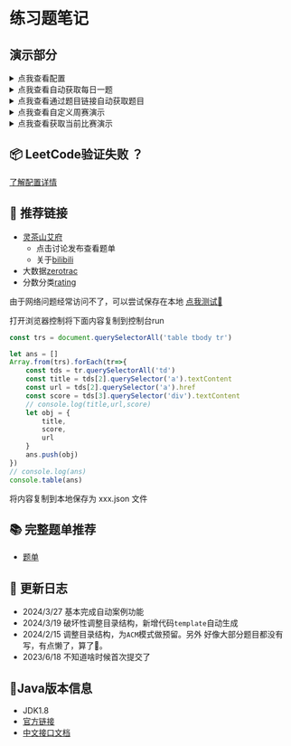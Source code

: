 # 练习题笔记



## 演示部分

<details>
  <summary>点我查看配置</summary>
  <img src="https://i.postimg.cc/Wz54xx2W/config.png" alt="config"/>
</details>



<details>
  <summary>点我查看自动获取每日一题</summary>
  <img src="https://i.postimg.cc/Gt7p6vXk/auto-next.gif" alt="每日一题演示"/>
</details>



<details>
  <summary>点我查看通过题目链接自动获取题目</summary>
  <img src="https://i.postimg.cc/KYQ9Mzj1/custom-problems.gif" alt="自定义题目"/>
</details>


<details>
  <summary>点我查看自定义周赛演示</summary>
  <img src="https://i.postimg.cc/52yjVKzD/week-contest.gif" alt="自定义比赛演示"/>
</details>


<details>
  <summary>点我查看获取当前比赛演示</summary>
  <img src="https://i.postimg.cc/HxK5FJB8/currrent-contest.gif" alt="当前比赛"/>

  由于当前没有任何比赛因此没有抓取
</details>




## 📦 LeetCode验证失败 ？


[了解配置详情](./main/java/code_generation/crwal/readme.md)


## 🚀 推荐链接

- [灵茶山艾府](https://leetcode.cn/u/endlesscheng/)
  - 点击讨论发布查看题单
  - 关于[bilibili](https://space.bilibili.com/206214)
- 大数据[zerotrac](https://zerotrac.github.io/leetcode_problem_rating/#/)
- 分数分类[rating](https://huxulm.github.io/lc-rating/)



由于网络问题经常访问不了，可以尝试保存在本地 [点我测试🚀](https://huxulm.github.io/lc-rating/)

打开浏览器控制将下面内容复制到控制台run

```js
const trs = document.querySelectorAll('table tbody tr')

let ans = []
Array.from(trs).forEach(tr=>{
	const tds = tr.querySelectorAll('td')
	const title = tds[2].querySelector('a').textContent
	const url = tds[2].querySelector('a').href
	const score = tds[3].querySelector('div').textContent
	// console.log(title,url,score)
	let obj = {
		title,
		score,
		url
	}
	ans.push(obj)
})
// console.log(ans)
console.table(ans)

```

将内容复制到本地保存为 xxx.json 文件


## 📚 完整题单推荐

- [题单](https://doocs.gitee.io/leetcode/tags.html)


## 📘 更新日志


- 2024/3/27 基本完成自动案例功能
- 2024/3/19 破坏性调整目录结构，新增代码`template`自动生成
- 2024/2/15 调整目录结构，为`ACM`模式做预留。另外 好像大部分题目都没有写，有点懒了，算了🤣。
- 2023/6/18 不知道啥时候首次提交了



## 👜Java版本信息

- JDK1.8
- [官方链接](https://leetcode.cn/)
- [中文接口文档](https://www.matools.com/api/java8)


